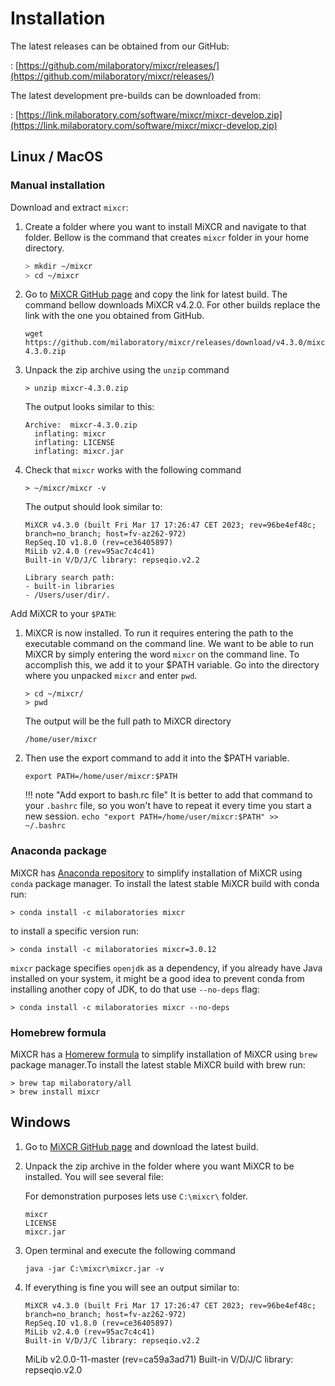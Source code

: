# Installation

The latest releases can be obtained from our GitHub:

: [https://github.com/milaboratory/mixcr/releases/](https://github.com/milaboratory/mixcr/releases/)

The latest development pre-builds can be downloaded from: 

: [https://link.milaboratory.com/software/mixcr/mixcr-develop.zip](https://link.milaboratory.com/software/mixcr/mixcr-develop.zip)


## Linux / MacOS

### Manual installation

Download and extract `mixcr`: 

1. Create a folder where you want to install MiXCR and navigate to that folder. Bellow is the command that creates `mixcr` folder in your home directory.

    ```bash
    > mkdir ~/mixcr
    > cd ~/mixcr
    ```

2. Go to [MiXCR GitHub page](https://github.com/milaboratory/mixcr) and copy the link for latest build. The command bellow downloads MiXCR v4.2.0. For other builds replace the link with the one you obtained from GitHub.

    ```shell
    wget https://github.com/milaboratory/mixcr/releases/download/v4.3.0/mixcr-4.3.0.zip
    ```

3. Unpack the zip archive using the `unzip` command

    ```shell
    > unzip mixcr-4.3.0.zip
    ```
    The output looks similar to this:
    ```shell
    Archive:  mixcr-4.3.0.zip
      inflating: mixcr
      inflating: LICENSE
      inflating: mixcr.jar
    ```

4. Check that `mixcr` works with the following command

    ```shell
    > ~/mixcr/mixcr -v
    ```
    
    The output should look similar to:

    ```shell
    MiXCR v4.3.0 (built Fri Mar 17 17:26:47 CET 2023; rev=96be4ef48c; branch=no_branch; host=fv-az262-972)
    RepSeq.IO v1.8.0 (rev=ce36405897)
    MiLib v2.4.0 (rev=95ac7c4c41)
    Built-in V/D/J/C library: repseqio.v2.2

    Library search path:
    - built-in libraries
    - /Users/user/dir/.
    ```

Add MiXCR to your `$PATH`:

1. MiXCR is now installed. To run it requires entering the path to the executable command on the command line. We want to be able to run MiXCR by simply entering the word `mixcr` on the command line. To accomplish this, we add it to your $PATH variable. Go into the directory where you unpacked `mixcr` and enter `pwd`.
   ```shell
   > cd ~/mixcr/
   > pwd
   ```
   The output will be the full path to MiXCR directory
   ```shell
   /home/user/mixcr
   ```

   
2. Then use the export command to add it into the $PATH variable.
   ```shell
   export PATH=/home/user/mixcr:$PATH
   ```

    !!! note "Add export to bash.rc file"
          It is better to add that command to your `.bashrc` file, so you won't have to repeat it every time you start a new session.
          ```
          echo "export PATH=/home/user/mixcr:$PATH" >>  ~/.bashrc 
          ```

### Anaconda package

MiXCR has [Anaconda repository](https://anaconda.org/milaboratories/mixcr) to simplify installation of MiXCR using `conda` package manager. To install the latest stable MiXCR build with conda run:

```shell
> conda install -c milaboratories mixcr
```

to install a specific version run:

```shell
> conda install -c milaboratories mixcr=3.0.12
```

`mixcr` package specifies `openjdk` as a dependency, if you already have Java installed on your system, it might be a good idea to prevent conda from installing another copy of JDK, to do that use `--no-deps` flag:

```shell
> conda install -c milaboratories mixcr --no-deps
```

### Homebrew formula

MiXCR has a [Homerew formula](https://github.com/milaboratory/homebrew-all) to simplify installation of MiXCR using `brew` package manager.To install the latest stable MiXCR build with brew run:


```shell
> brew tap milaboratory/all
> brew install mixcr
```

## Windows

1. Go to [MiXCR GitHub page](https://github.com/milaboratory/mixcr) and download the latest build.

2. Unpack the zip archive in the folder where you want MiXCR to be installed. You will see several file:

    For demonstration purposes lets use `C:\mixcr\` folder.
   
    ```shell
    mixcr
    LICENSE
    mixcr.jar
    ```

3. Open terminal and execute the following command
    
    ```shell
   java -jar C:\mixcr\mixcr.jar -v
    ```

4. If everything is fine you will see an output similar to:

    ```shell
    MiXCR v4.3.0 (built Fri Mar 17 17:26:47 CET 2023; rev=96be4ef48c; branch=no_branch; host=fv-az262-972)
    RepSeq.IO v1.8.0 (rev=ce36405897)
    MiLib v2.4.0 (rev=95ac7c4c41)
    Built-in V/D/J/C library: repseqio.v2.2
    ```
    MiLib v2.0.0-11-master (rev=ca59a3ad71)
    Built-in V/D/J/C library: repseqio.v2.0
    ```
